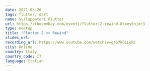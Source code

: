 ```yaml
---
date: 2021-03-26
tags: flutter, dart
name: Sviluppatori Flutter
url: https://thecmmbay.com/eventi/flutter-2-rewind-8kxev6njor3
type: meetup
title: "Flutter 2 << Rewind"
slides_url:
recording_url: https://www.youtube.com/watch?v=g4S7kGLLeRc
city: Online
country: Italy
country_code: IT
language: Italian
---
```

